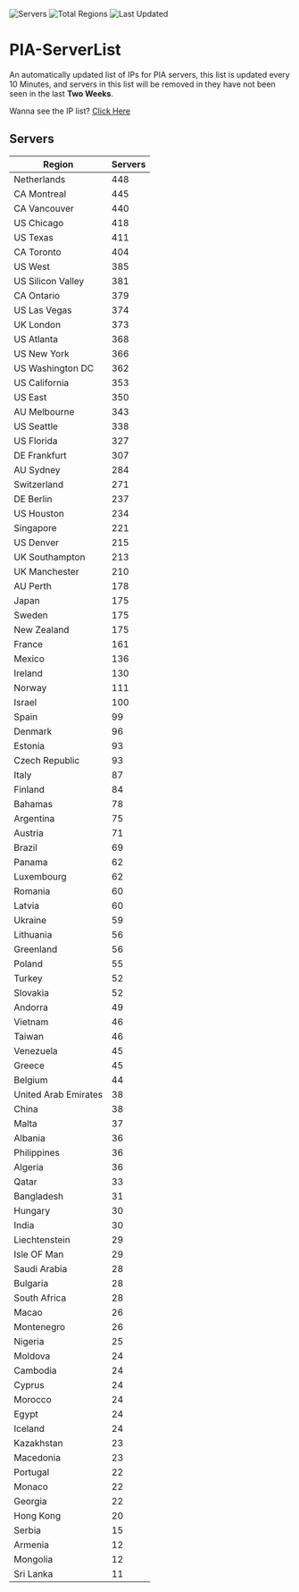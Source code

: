![Servers](https://img.shields.io/badge/Servers-13,382-darkgreen)
![Total Regions](https://img.shields.io/badge/Total_Regions-97-darkgreen)
![Last Updated](https://img.shields.io/badge/Last_Updated-April_29_2024_19:40_EDT-darkgreen)

# PIA-ServerList
An automatically updated list of IPs for PIA servers, this list is updated every 10 Minutes, and servers in this list will be removed in they have not been seen in the last **Two Weeks**.

Wanna see the IP list? [Click Here](./servers.json)

## Servers
| Region               | Servers |
|----------------------|---------|
| Netherlands | 448 |
| CA Montreal | 445 |
| CA Vancouver | 440 |
| US Chicago | 418 |
| US Texas | 411 |
| CA Toronto | 404 |
| US West | 385 |
| US Silicon Valley | 381 |
| CA Ontario | 379 |
| US Las Vegas | 374 |
| UK London | 373 |
| US Atlanta | 368 |
| US New York | 366 |
| US Washington DC | 362 |
| US California | 353 |
| US East | 350 |
| AU Melbourne | 343 |
| US Seattle | 338 |
| US Florida | 327 |
| DE Frankfurt | 307 |
| AU Sydney | 284 |
| Switzerland | 271 |
| DE Berlin | 237 |
| US Houston | 234 |
| Singapore | 221 |
| US Denver | 215 |
| UK Southampton | 213 |
| UK Manchester | 210 |
| AU Perth | 178 |
| Japan | 175 |
| Sweden | 175 |
| New Zealand | 175 |
| France | 161 |
| Mexico | 136 |
| Ireland | 130 |
| Norway | 111 |
| Israel | 100 |
| Spain | 99 |
| Denmark | 96 |
| Estonia | 93 |
| Czech Republic | 93 |
| Italy | 87 |
| Finland | 84 |
| Bahamas | 78 |
| Argentina | 75 |
| Austria | 71 |
| Brazil | 69 |
| Panama | 62 |
| Luxembourg | 62 |
| Romania | 60 |
| Latvia | 60 |
| Ukraine | 59 |
| Lithuania | 56 |
| Greenland | 56 |
| Poland | 55 |
| Turkey | 52 |
| Slovakia | 52 |
| Andorra | 49 |
| Vietnam | 46 |
| Taiwan | 46 |
| Venezuela | 45 |
| Greece | 45 |
| Belgium | 44 |
| United Arab Emirates | 38 |
| China | 38 |
| Malta | 37 |
| Albania | 36 |
| Philippines | 36 |
| Algeria | 36 |
| Qatar | 33 |
| Bangladesh | 31 |
| Hungary | 30 |
| India | 30 |
| Liechtenstein | 29 |
| Isle OF Man | 29 |
| Saudi Arabia | 28 |
| Bulgaria | 28 |
| South Africa | 28 |
| Macao | 26 |
| Montenegro | 26 |
| Nigeria | 25 |
| Moldova | 24 |
| Cambodia | 24 |
| Cyprus | 24 |
| Morocco | 24 |
| Egypt | 24 |
| Iceland | 24 |
| Kazakhstan | 23 |
| Macedonia | 23 |
| Portugal | 22 |
| Monaco | 22 |
| Georgia | 22 |
| Hong Kong | 20 |
| Serbia | 15 |
| Armenia | 12 |
| Mongolia | 12 |
| Sri Lanka | 11 |